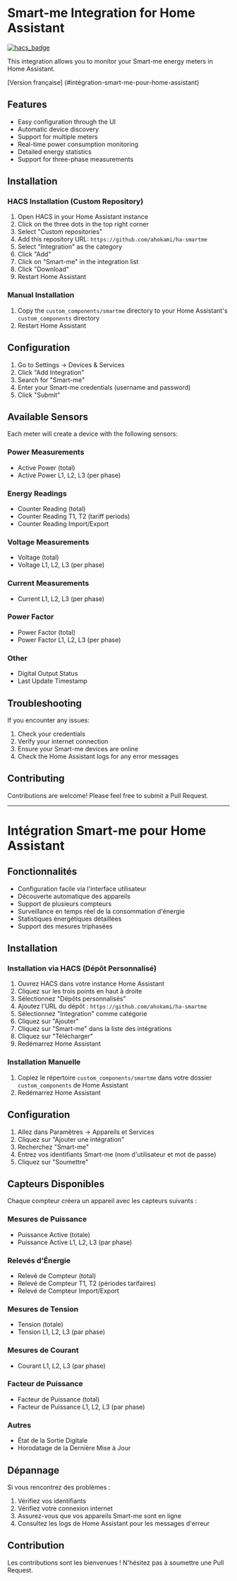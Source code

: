 # Smart-me Integration for Home Assistant

[![hacs_badge](https://img.shields.io/badge/HACS-Custom-orange.svg)](https://github.com/custom-components/hacs)

This integration allows you to monitor your Smart-me energy meters in Home Assistant.

[Version française] (#intégration-smart-me-pour-home-assistant)

## Features

- Easy configuration through the UI
- Automatic device discovery
- Support for multiple meters
- Real-time power consumption monitoring
- Detailed energy statistics
- Support for three-phase measurements

## Installation

### HACS Installation (Custom Repository)

1. Open HACS in your Home Assistant instance
2. Click on the three dots in the top right corner
3. Select "Custom repositories"
4. Add this repository URL: `https://github.com/ahokami/ha-smartme`
5. Select "Integration" as the category
6. Click "Add"
7. Click on "Smart-me" in the integration list
8. Click "Download"
9. Restart Home Assistant

### Manual Installation

1. Copy the `custom_components/smartme` directory to your Home Assistant's `custom_components` directory
2. Restart Home Assistant

## Configuration

1. Go to Settings -> Devices & Services
2. Click "Add Integration"
3. Search for "Smart-me"
4. Enter your Smart-me credentials (username and password)
5. Click "Submit"

## Available Sensors

Each meter will create a device with the following sensors:

### Power Measurements
- Active Power (total)
- Active Power L1, L2, L3 (per phase)

### Energy Readings
- Counter Reading (total)
- Counter Reading T1, T2 (tariff periods)
- Counter Reading Import/Export

### Voltage Measurements
- Voltage (total)
- Voltage L1, L2, L3 (per phase)

### Current Measurements
- Current L1, L2, L3 (per phase)

### Power Factor
- Power Factor (total)
- Power Factor L1, L2, L3 (per phase)

### Other
- Digital Output Status
- Last Update Timestamp

## Troubleshooting

If you encounter any issues:

1. Check your credentials
2. Verify your internet connection
3. Ensure your Smart-me devices are online
4. Check the Home Assistant logs for any error messages

## Contributing

Contributions are welcome! Please feel free to submit a Pull Request.

---

# Intégration Smart-me pour Home Assistant

## Fonctionnalités

- Configuration facile via l'interface utilisateur
- Découverte automatique des appareils
- Support de plusieurs compteurs
- Surveillance en temps réel de la consommation d'énergie
- Statistiques énergétiques détaillées
- Support des mesures triphasées

## Installation

### Installation via HACS (Dépôt Personnalisé)

1. Ouvrez HACS dans votre instance Home Assistant
2. Cliquez sur les trois points en haut à droite
3. Sélectionnez "Dépôts personnalisés"
4. Ajoutez l'URL du dépôt : `https://github.com/ahokami/ha-smartme`
5. Sélectionnez "Integration" comme catégorie
6. Cliquez sur "Ajouter"
7. Cliquez sur "Smart-me" dans la liste des intégrations
8. Cliquez sur "Télécharger"
9. Redémarrez Home Assistant

### Installation Manuelle

1. Copiez le répertoire `custom_components/smartme` dans votre dossier `custom_components` de Home Assistant
2. Redémarrez Home Assistant

## Configuration

1. Allez dans Paramètres -> Appareils et Services
2. Cliquez sur "Ajouter une intégration"
3. Recherchez "Smart-me"
4. Entrez vos identifiants Smart-me (nom d'utilisateur et mot de passe)
5. Cliquez sur "Soumettre"

## Capteurs Disponibles

Chaque compteur créera un appareil avec les capteurs suivants :

### Mesures de Puissance
- Puissance Active (totale)
- Puissance Active L1, L2, L3 (par phase)

### Relevés d'Énergie
- Relevé de Compteur (total)
- Relevé de Compteur T1, T2 (périodes tarifaires)
- Relevé de Compteur Import/Export

### Mesures de Tension
- Tension (totale)
- Tension L1, L2, L3 (par phase)

### Mesures de Courant
- Courant L1, L2, L3 (par phase)

### Facteur de Puissance
- Facteur de Puissance (total)
- Facteur de Puissance L1, L2, L3 (par phase)

### Autres
- État de la Sortie Digitale
- Horodatage de la Dernière Mise à Jour

## Dépannage

Si vous rencontrez des problèmes :

1. Vérifiez vos identifiants
2. Vérifiez votre connexion internet
3. Assurez-vous que vos appareils Smart-me sont en ligne
4. Consultez les logs de Home Assistant pour les messages d'erreur

## Contribution

Les contributions sont les bienvenues ! N'hésitez pas à soumettre une Pull Request.